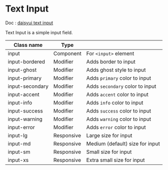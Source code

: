 # Text Input

Doc : [daisyui text input](https://daisyui.com/components/input/)

Text Input is a simple input field.

| Class name      |   Type     |                                 |
|-----------------|------------|---------------------------------|
| input 	        | Component  | For `<input>` element           |
| input-bordered  | Modifier   | Adds border to input            |
| input-ghost     | Modifier   | Adds ghost style to input       |
| input-primary   | Modifier   | Adds `primary` color to input   |
| input-secondary | Modifier   | Adds `secondary` color to input |
| input-accent    | Modifier   | Adds `accent` color to input    |
| input-info      | Modifier   | Adds `info` color to input      |
| input-success   | Modifier   | Adds `success` color to input   |
| input-warning   | Modifier   | Adds `warning` color to input   |
| input-error     | Modifier   | Adds `error` color to input     |
| input-lg        | Responsive | Large size for input            |
| input-md        | Responsive | Medium (default) size for input |
| input-sm        | Responsive | Small size for input            |
| input-xs        | Responsive | Extra small size for input      |
